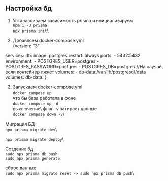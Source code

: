 ## Настройка бд

1. Устанавливаем зависимость prisma и инициализируем\
```npm i -D prisma```\
```npx prisma init```\

2. Добавляем docker-compose.yml\
{version: "3"

services:
  db:
    image: postgres
    restart: always
    ports:
      - 5432:5432
    environment:
      - POSTGRES_USER=postgres
      - POSTGRES_PASSWORD=postgres
      - POSTGRES_DB=postgres
    //На случай, если контейнер ляжет
    volumes:
      - db-data:/var/lib/postgresql/data
volumes:
  db-data:
}

3. Запускаем docker-compose.yml\
```docker compose up```\
что бы база работала в фоне\
```docker compose up -d```\
выключение\ 
флаг -v затирает данные\
```docker compose down -v```\

Миграция БД\
```npx prisma migrate dev```\

```npx prisma migrate deploy```\

Создание бд\
```sudo npx prisma db push```\
```sudo npx prisma generate```

сброс данных\
```sudo npx prisma migrate reset -> sudo npx prisma db push```\


